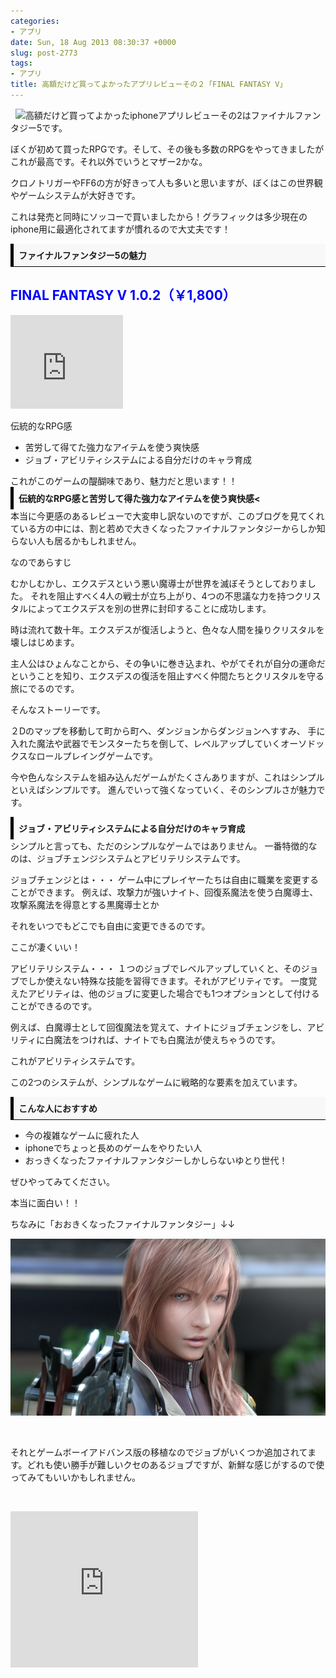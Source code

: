 ```yaml
---
categories:
- アプリ
date: Sun, 18 Aug 2013 08:30:37 +0000
slug: post-2773
tags:
- アプリ
title: 高額だけど買ってよかったアプリレビューその２「FINAL FANTASY V」
---
```


&nbsp;
![](images/V4HttpAssetRepositoryClient-mzl.ipajlaas.png-7701807833009964696.100x100-75.png)高額だけど買ってよかったiphoneアプリレビューその2はファイナルファンタジー5です。<!--more-->
&nbsp;
&nbsp;

ぼくが初めて買ったRPGです。そして、その後も多数のRPGをやってきましたがこれが最高です。それ以外でいうとマザー2かな。

クロノトリガーやFF6の方が好きって人も多いと思いますが、ぼくはこの世界観やゲームシステムが大好きです。

これは発売と同時にソッコーで買いましたから！グラフィックは多少現在のiphone用に最適化されてますが慣れるので大丈夫です！
<div style="padding: 8px 8px; border-color: #000000; border-width: 0 0 1px 5px; border-style: solid; background: #F8F8F8;"><b>ファイナルファンタジー5の魅力</b></div>
<h2><span style="color: #0000ff;">FINAL FANTASY V 1.0.2（￥1,800）</span></h2>

<iframe src="https://banners.itunes.apple.com/banner.html?partnerId=&aId=11ld5P&id=609589784&c=jp&l=ja-JP&bt=catalog&t=catalog_white&w=180&h=150" frameborder=0 style="overflow-x:hidden;overflow-y:hidden;width:180px;height:150px;border:0px"></iframe>

  

伝統的なRPG感
<ul>
	<li>苦労して得てた強力なアイテムを使う爽快感</li>
	<li>ジョブ・アビリティシステムによる自分だけのキャラ育成</li>
</ul>
これがこのゲームの醍醐味であり、魅力だと思います！！
<div style="padding: 8px 8px; border-color: #000000; border-width: 0 0 0px 5px; border-style: solid;"><b>伝統的なRPG感と苦労して得た強力なアイテムを使う爽快感&lt;</b></div>
本当に今更感のあるレビューで大変申し訳ないのですが、このブログを見てくれている方の中には、割と若めで大きくなったファイナルファンタジーからしか知らない人も居るかもしれません。

なのであらすじ

むかしむかし、エクスデスという悪い魔導士が世界を滅ぼそうとしておりました。
それを阻止すべく4人の戦士が立ち上がり、4つの不思議な力を持つクリスタルによってエクスデスを別の世界に封印することに成功します。

時は流れて数十年。エクスデスが復活しようと、色々な人間を操りクリスタルを壊しはじめます。

主人公はひょんなことから、その争いに巻き込まれ、やがてそれが自分の運命だということを知り、エクスデスの復活を阻止すべく仲間たちとクリスタルを守る旅にでるのです。

そんなストーリーです。

２Dのマップを移動して町から町へ、ダンジョンからダンジョンへすすみ、
手に入れた魔法や武器でモンスターたちを倒して、レベルアップしていくオーソドックスなロールプレイングゲームです。

今や色んなシステムを組み込んだゲームがたくさんありますが、これはシンプルといえばシンプルです。
進んでいって強くなっていく、そのシンプルさが魅力です。
<div style="padding: 8px 8px; border-color: #000000; border-width: 0 0 0px 5px; border-style: solid;"><b>ジョブ・アビリティシステムによる自分だけのキャラ育成</b></div>
シンプルと言っても、ただのシンプルなゲームではありません。
一番特徴的なのは、ジョブチェンジシステムとアビリテリシステムです。

ジョブチェンジとは・・・
ゲーム中にプレイヤーたちは自由に職業を変更することができます。
例えば、攻撃力が強いナイト、回復系魔法を使う白魔導士、攻撃系魔法を得意とする黒魔導士とか

それをいつでもどこでも自由に変更できるのです。

ここが凄くいい！

アビリテリシステム・・・
１つのジョブでレベルアップしていくと、そのジョブでしか使えない特殊な技能を習得できます。それがアビリティです。
一度覚えたアビリティは、他のジョブに変更した場合でも1つオプションとして付けることができるのです。

例えば、白魔導士として回復魔法を覚えて、ナイトにジョブチェンジをし、アビリティに白魔法をつければ、ナイトでも白魔法が使えちゃうのです。

これがアビリティシステムです。

この2つのシステムが、シンプルなゲームに戦略的な要素を加えています。
<div style="padding: 8px 8px; border-color: #000000; border-width: 0 0 1px 5px; border-style: solid; background: #F8F8F8;"><b>こんな人におすすめ</b></div>
<ul>
	<li>今の複雑なゲームに疲れた人</li>
	<li>iphoneでちょっと長めのゲームをやりたい人</li>
	<li>おっきくなったファイナルファンタジーしかしらないゆとり世代！</li>
</ul>
ぜひやってみてください。

本当に面白い！！

ちなみに「おおきくなったファイナルファンタジー」↓↓

![](images/ff03.jpg)

&nbsp;

それとゲームボーイアドバンス版の移植なのでジョブがいくつか追加されてます。どれも使い勝手が難しいクセのあるジョブですが、新鮮な感じがするので使ってみてもいいかもしれません。

&nbsp;
<iframe src="https://banners.itunes.apple.com/banner.html?partnerId=&aId=11ld5P&id=609589784&c=jp&l=ja-JP&bt=catalog&t=catalog_white&w=300&h=250" frameborder=0 style="overflow-x:hidden;overflow-y:hidden;width:300px;height:250px;border:0px"></iframe>